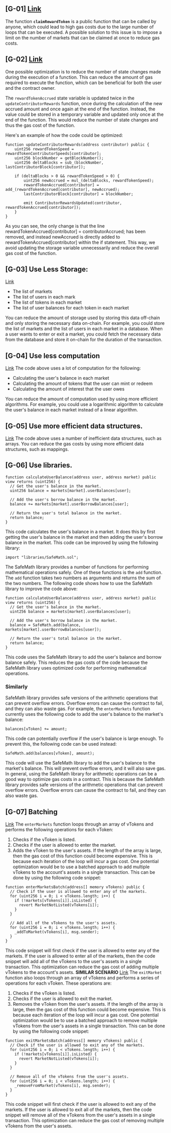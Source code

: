 ## [G-01] [Link](https://github.com/code-423n4/2023-05-venus/blob/8be784ed9752b80e6f1b8b781e2e6251748d0d7e/contracts/Rewards/RewardsDistributor.sol#L241-L243)
The function **`claimRewardToken`** is a public function that can be called by anyone, which could lead to high gas costs due to the large number of loops that can be executed. A possible solution to this issue is to impose a limit on the number of markets that can be claimed at once to reduce gas costs.
## [G-02] [Link](https://github.com/code-423n4/2023-05-venus/blob/8be784ed9752b80e6f1b8b781e2e6251748d0d7e/contracts/Rewards/RewardsDistributor.sol#L257-L292)
One possible optimization is to reduce the number of state changes made during the execution of a function. This can reduce the amount of gas required to execute the function, which can be beneficial for both the user and the contract owner.

The `rewardTokenAccrued` state variable is updated twice in the `updateContributorRewards` function, once during the calculation of the new accrued amount and once again at the end of the function. Instead, the value could be stored in a temporary variable and updated only once at the end of the function. This would reduce the number of state changes and thus the gas cost of the function.

Here's an example of how the code could be optimized:
```solidity
function updateContributorRewards(address contributor) public {
    uint256 rewardTokenSpeed = rewardTokenContributorSpeeds[contributor];
    uint256 blockNumber = getBlockNumber();
    uint256 deltaBlocks = sub_(blockNumber, lastContributorBlock[contributor]);
    
    if (deltaBlocks > 0 && rewardTokenSpeed > 0) {
        uint256 newAccrued = mul_(deltaBlocks, rewardTokenSpeed);
        rewardTokenAccrued[contributor] = add_(rewardTokenAccrued[contributor], newAccrued);
        lastContributorBlock[contributor] = blockNumber;

        emit ContributorRewardsUpdated(contributor, rewardTokenAccrued[contributor]);
    }
}
```
As you can see, the only change is that the line rewardTokenAccrued[contributor] = contributorAccrued; has been removed, and instead newAccrued is directly added to rewardTokenAccrued[contributor] within the if statement. This way, we avoid updating the storage variable unnecessarily and reduce the overall gas cost of the function.
## [G-03] **Use Less Storage**: 
[Link](https://github.com/code-423n4/2023-05-venus/blob/8be784ed9752b80e6f1b8b781e2e6251748d0d7e/contracts/Comptroller.sol#L138-L397)
- The list of markets
- The list of users in each mark
- The list of tokens in each market
- The list of user balances for each token in each market

You can reduce the amount of storage used by storing this data off-chain and only storing the necessary data on-chain. For example, you could store the list of markets and the list of users in each market in a database. When a user wants to enter or exit a market, you could fetch the necessary data from the database and store it on-chain for the duration of the transaction.
## [G-04] **Use less computation** 
[Link](https://github.com/code-423n4/2023-05-venus/blob/8be784ed9752b80e6f1b8b781e2e6251748d0d7e/contracts/Comptroller.sol#L138-L397)
The code above uses a lot of computation for the following:

- Calculating the user's balance in each market
- Calculating the amount of tokens that the user can mint or redeem
- Calculating the amount of interest that the user owes

You can reduce the amount of computation used by using more efficient algorithms. For example, you could use a logarithmic algorithm to calculate the user's balance in each market instead of a linear algorithm.
## [G-05] **Use more efficient data structures.**
[Link](https://github.com/code-423n4/2023-05-venus/blob/8be784ed9752b80e6f1b8b781e2e6251748d0d7e/contracts/Comptroller.sol#L138-L397)
The code above uses a number of inefficient data structures, such as arrays. You can reduce the gas costs by using more efficient data structures, such as mappings.
## [G-06] **Use libraries.**

```solidity
function calculateUserBalance(address user, address market) public view returns (uint256) {
  // Get the user's balance in the market.
  uint256 balance = markets[market].userBalances[user];

  // Add the user's borrow balance in the market.
  balance += markets[market].userBorrowBalances[user];

  // Return the user's total balance in the market.
  return balance;
}
```
This code calculates the user's balance in a market. It does this by first getting the user's balance in the market and then adding the user's borrow balance in the market.
This code can be improved by using the following library:
```solidity
import "libraries/SafeMath.sol";
```
The SafeMath library provides a number of functions for performing mathematical operations safely. One of these functions is the `add` function. The `add` function takes two numbers as arguments and returns the sum of the two numbers.
The following code shows how to use the SafeMath library to improve the code above:
```solidity
function calculateUserBalance(address user, address market) public view returns (uint256) {
  // Get the user's balance in the market.
  uint256 balance = markets[market].userBalances[user];

  // Add the user's borrow balance in the market.
  balance = SafeMath.add(balance, markets[market].userBorrowBalances[user]);

  // Return the user's total balance in the market.
  return balance;
}
```
This code uses the SafeMath library to add the user's balance and borrow balance safely. This reduces the gas costs of the code because the SafeMath library uses optimized code for performing mathematical operations.


### **Similarly**
SafeMath library provides safe versions of the arithmetic operations that can prevent overflow errors. Overflow errors can cause the contract to fail, and they can also waste gas.
For example, the `enterMarkets` function currently uses the following code to add the user's balance to the market's balance:
```solidity
balances[vToken] += amount;
```
This code can potentially overflow if the user's balance is large enough. To prevent this, the following code can be used instead:
```solidity
SafeMath.add(balances[vToken], amount);
```
This code will use the SafeMath library to add the user's balance to the market's balance. This will prevent overflow errors, and it will also save gas.
In general, using the SafeMath library for arithmetic operations can be a good way to optimize gas costs in a contract. This is because the SafeMath library provides safe versions of the arithmetic operations that can prevent overflow errors. Overflow errors can cause the contract to fail, and they can also waste gas.

## [G-07] **Batching**
[Link](https://github.com/code-423n4/2023-05-venus/blob/8be784ed9752b80e6f1b8b781e2e6251748d0d7e/contracts/Comptroller.sol#L154C1-L235)
The `enterMarkets` function loops through an array of vTokens and performs the following operations for each vToken:
1. Checks if the vToken is listed.
2. Checks if the user is allowed to enter the market.
3. Adds the vToken to the user's assets.
If the length of the array is large, then the gas cost of this function could become expensive. This is because each iteration of the loop will incur a gas cost.
One potential optimization would be to use a batched approach to add multiple vTokens to the account's assets in a single transaction. This can be done by using the following code snippet:

```solidity
function enterMarketsBatch(address[] memory vTokens) public {
  // Check if the user is allowed to enter any of the markets.
  for (uint256 i = 0; i < vTokens.length; i++) {
    if (!markets[vTokens[i]].isListed) {
      revert MarketNotListed(vTokens[i]);
    }
  }

  // Add all of the vTokens to the user's assets.
  for (uint256 i = 0; i < vTokens.length; i++) {
    _addToMarket(vTokens[i], msg.sender);
  }
}
```
This code snippet will first check if the user is allowed to enter any of the markets. If the user is allowed to enter all of the markets, then the code snippet will add all of the vTokens to the user's assets in a single transaction.
This optimization can reduce the gas cost of adding multiple vTokens to the account's assets.
**SIMILAR SCENARIO**
[Link](https://github.com/code-423n4/2023-05-venus/blob/8be784ed9752b80e6f1b8b781e2e6251748d0d7e/contracts/Comptroller.sol#L154C1-L235)
The `exitMarket` function also loops through an array of vTokens and performs a series of operations for each vToken. These operations are:
1. Checks if the vToken is listed.
2. Checks if the user is allowed to exit the market.
3. Removes the vToken from the user's assets.
If the length of the array is large, then the gas cost of this function could become expensive. This is because each iteration of the loop will incur a gas cost.
One potential optimization would be to use a batched approach to remove multiple vTokens from the user's assets in a single transaction. This can be done by using the following code snippet:
```solidity
function exitMarketsBatch(address[] memory vTokens) public {
  // Check if the user is allowed to exit any of the markets.
  for (uint256 i = 0; i < vTokens.length; i++) {
    if (!markets[vTokens[i]].isListed) {
      revert MarketNotListed(vTokens[i]);
    }
  }

  // Remove all of the vTokens from the user's assets.
  for (uint256 i = 0; i < vTokens.length; i++) {
    _removeFromMarket(vTokens[i], msg.sender);
  }
}
```
This code snippet will first check if the user is allowed to exit any of the markets. If the user is allowed to exit all of the markets, then the code snippet will remove all of the vTokens from the user's assets in a single transaction.
This optimization can reduce the gas cost of removing multiple vTokens from the user's assets.